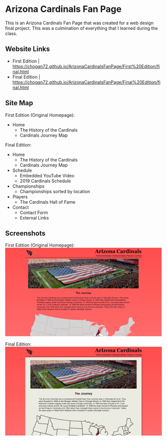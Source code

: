 # Arizona Cardinals Fan Page

This is an Arizona Cardinals Fan Page that was created for a web design final project. This was a culmination of everything that I learned during the class. 

## Website Links

* First Edition | https://chogan72.github.io/ArizonaCardinalsFanPage/First%20Edition/final.html
* Final Edition | https://chogan72.github.io/ArizonaCardinalsFanPage/Final%20Edition/final.html

## Site Map

First Edition (Original Homepage):
* Home
	* The History of the Cardinals
	* Cardinals Journey Map

Final Edition:
* Home
	* The History of the Cardinals
	* Cardinals Journey Map
* Schedule
	* Embedded YouTube Video
	* 2019 Cardinals Schedule
* Championships
	* Championships sorted by location
* Players
	* The Cardinals Hall of Fame
* Contact
	* Contact Form
	* External Links
	
## Screenshots

First Edition (Original Homepage):
![First Screenshot](https://raw.githubusercontent.com/chogan72/ArizonaCardinalsFanPage/master/First%20Screenshot.JPG)

Final Edition:
![Final Screenshot](https://raw.githubusercontent.com/chogan72/ArizonaCardinalsFanPage/master/Final%20Screenshot.JPG)
